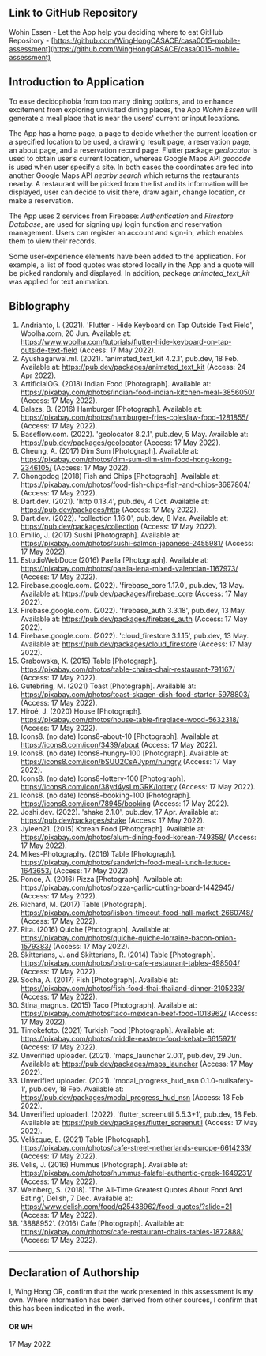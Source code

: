 <!---

---
title: "CASA0017: Web Architecture Final Assessment"
author: "Wing Hong OR"
date: "17 May 2022"
---

-->

## Link to GitHub Repository
Wohin Essen - Let the App help you deciding where to eat
GitHub Repository - [https://github.com/WingHongCASACE/casa0015-mobile-assessment](https://github.com/WingHongCASACE/casa0015-mobile-assessment)

## Introduction to Application
To ease decidophobia from too many dining options, and to enhance excitement from exploring unvisited dining places, the App *Wohin Essen* will generate a meal place that is near the users' current or input locations. 

The App has a home page, a page to decide whether the current location or a specified location to be used, a drawing result page, a reservation page, an about page, and a reservation record page. Flutter package *geolocator* is used to obtain user’s current location, whereas Google Maps API *geocode* is used when user specify a site. In both cases the coordinates are fed into another Google Maps API *nearby search* which returns the restaurants nearby. A restaurant will be picked from the list and its information will be displayed, user can decide to visit there, draw again, change location, or make a reservation. 

The App uses 2 services from Firebase: *Authentication* and *Firestore Database*, are used for signing up/ login function and reservation management. Users can register an account and sign-in, which enables them to view their records. 

Some user-experience elements have been added to the application. For example, a list of food quotes was stored locally in the App and a quote will be picked randomly and displayed. In addition, package *animated_text_kit* was applied for text animation. 



## Biblography

1. Andrianto, I. (2021). 'Flutter - Hide Keyboard on Tap Outside Text Field', Woolha.com, 20 Jun. Available at: https://www.woolha.com/tutorials/flutter-hide-keyboard-on-tap-outside-text-field (Access: 17 May 2022).
2. Ayushagarwal.ml. (2021). 'animated_text_kit 4.2.1', pub.dev, 18 Feb. Available at: https://pub.dev/packages/animated_text_kit (Access: 24 Apr 2022).
3. ArtificialOG. (2018) Indian Food [Photograph]. Available at: https://pixabay.com/photos/indian-food-indian-kitchen-meal-3856050/ (Access: 17 May 2022).
4. Balazs, B. (2016) Hamburger [Photograph]. Available at: https://pixabay.com/photos/hamburger-fries-coleslaw-food-1281855/ (Access: 17 May 2022).
5. Baseflow.com. (2022). 'geolocator 8.2.1', pub.dev, 5 May. Available at: https://pub.dev/packages/geolocator (Access: 17 May 2022).
6. Cheung, A. (2017) Dim Sum [Photograph]. Available at: https://pixabay.com/photos/dim-sum-dim-sim-food-hong-kong-2346105/ (Access: 17 May 2022).
7. Chongodog (2018) Fish and Chips [Photograph]. Available at: https://pixabay.com/photos/food-fish-chips-fish-and-chips-3687804/ (Access: 17 May 2022).
8. Dart.dev. (2021). 'http 0.13.4', pub.dev, 4 Oct. Available at: https://pub.dev/packages/http (Access: 17 May 2022).
9. Dart.dev. (2022). 'collection 1.16.0', pub.dev, 8 Mar. Available at: https://pub.dev/packages/collection (Access: 17 May 2022).
10. Emilio, J. (2017) Sushi [Photograph]. Available at: https://pixabay.com/photos/sushi-salmon-japanese-2455981/ (Access: 17 May 2022).
11. EstudioWebDoce (2016) Paella [Photograph]. Available at: https://pixabay.com/photos/paella-lena-mixed-valencian-1167973/ (Access: 17 May 2022).
12. Firebase.google.com. (2022). 'firebase_core 1.17.0', pub.dev, 13 May. Available at: https://pub.dev/packages/firebase_core (Access: 17 May 2022).
13. Firebase.google.com. (2022). 'firebase_auth 3.3.18', pub.dev, 13 May. Available at: https://pub.dev/packages/firebase_auth (Access: 17 May 2022).
14. Firebase.google.com. (2022). 'cloud_firestore 3.1.15', pub.dev, 13 May. Available at: https://pub.dev/packages/cloud_firestore (Access: 17 May 2022).
15. Grabowska, K. (2015) Table [Photograph]. https://pixabay.com/photos/table-chairs-chair-restaurant-791167/ (Access: 17 May 2022).
16. Gutebring, M. (2021) Toast [Photograph]. Available at: https://pixabay.com/photos/toast-skagen-dish-food-starter-5978803/ (Access: 17 May 2022).
17. Hiroé, J. (2020) House [Photograph]. https://pixabay.com/photos/house-table-fireplace-wood-5632318/ (Access: 17 May 2022).
18. Icons8. (no date) Icons8-about-10 [Photograph]. Available at: https://icons8.com/icon/3439/about (Access: 17 May 2022).
19. Icons8. (no date) Icons8-hungry-100 [Photograph]. Available at: https://icons8.com/icon/bSUU2CsAJypm/hungry (Access: 17 May 2022).
20. Icons8. (no date) Icons8-lottery-100 [Photograph]. https://icons8.com/icon/38yd4ysLmGRK/lottery (Access: 17 May 2022).
21. Icons8. (no date) Icons8-booking-100 [Photograph]. https://icons8.com/icon/78945/booking (Access: 17 May 2022).
22. Joshi.dev. (2022). 'shake 2.1.0', pub.dev, 17 Apr. Available at: https://pub.dev/packages/shake (Access: 17 May 2022).
23. Jyleen21. (2015) Korean Food [Photograph]. Available at: https://pixabay.com/photos/alum-dining-food-korean-749358/ (Access: 17 May 2022).
24. Mikes-Photography. (2016) Table [Photograph]. https://pixabay.com/photos/sandwich-food-meal-lunch-lettuce-1643653/ (Access: 17 May 2022).
25. Ponce, A. (2016) Pizza [Photograph]. Available at: https://pixabay.com/photos/pizza-garlic-cutting-board-1442945/ (Access: 17 May 2022).
26. Richard, M. (2017) Table [Photograph]. https://pixabay.com/photos/lisbon-timeout-food-hall-market-2660748/ (Access: 17 May 2022).
27. Rita. (2016) Quiche [Photograph]. Available at: https://pixabay.com/photos/quiche-quiche-lorraine-bacon-onion-1579383/ (Access: 17 May 2022).
28. Skitterians, J. and Skitterians, R. (2014) Table [Photograph]. https://pixabay.com/photos/bistro-cafe-restaurant-tables-498504/ (Access: 17 May 2022).
29. Socha, A. (2017) Fish [Photograph]. Available at: https://pixabay.com/photos/fish-food-thai-thailand-dinner-2105233/ (Access: 17 May 2022).
30. Stina_magnus. (2015) Taco [Photograph]. Available at: https://pixabay.com/photos/taco-mexican-beef-food-1018962/ (Access: 17 May 2022).
31. Timokefoto. (2021) Turkish Food [Photograph]. Available at: https://pixabay.com/photos/middle-eastern-food-kebab-6615971/ (Access: 17 May 2022).
32. Unverified uploader. (2021). 'maps_launcher 2.0.1', pub.dev, 29 Jun. Available at: https://pub.dev/packages/maps_launcher (Access: 17 May 2022).
33. Unverified uploader. (2021). 'modal_progress_hud_nsn 0.1.0-nullsafety-1', pub.dev, 18 Feb. Available at: https://pub.dev/packages/modal_progress_hud_nsn (Access: 18 Feb 2022).
34. Unverified uploaderl. (2022). 'flutter_screenutil 5.5.3+1', pub.dev, 18 Feb. Available at: https://pub.dev/packages/flutter_screenutil (Access: 17 May 2022).
35. Velázque, E. (2021) Table [Photograph]. https://pixabay.com/photos/cafe-street-netherlands-europe-6614233/ (Access: 17 May 2022).
36. Velis, J. (2016) Hummus [Photograph]. Available at: https://pixabay.com/photos/hummus-falafel-authentic-greek-1649231/ (Access: 17 May 2022).
37. Weinberg, S. (2018). 'The All-Time Greatest Quotes About Food And Eating', Delish, 7 Dec. Available at: https://www.delish.com/food/g25438962/food-quotes/?slide=21 (Access: 17 May 2022).
38. '3888952'. (2016) Cafe [Photograph]. Available at: https://pixabay.com/photos/cafe-restaurant-chairs-tables-1872888/ (Access: 17 May 2022).

----

## Declaration of Authorship

I, Wing Hong OR, confirm that the work presented in this assessment is my own. Where information has been derived from other sources, I confirm that this has been indicated in the work.

#### OR WH

17 May 2022
